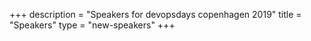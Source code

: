 +++
description = "Speakers for devopsdays copenhagen 2019"
title = "Speakers"
type = "new-speakers"
+++